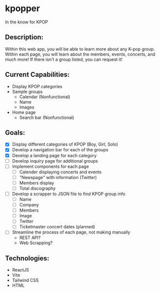 # kpopper
In the know for KPOP

## Description:
Within this web app, you will be able to learn more about any K-pop group. Within each page, you will learn about the members, events, concerts, and much more! If there isn't a group listed, you can request it!

## Current Capabilities:
- Display KPOP categories
- Sample groups
  - Calendar (Nonfunctional)
  - Name
  - Images
- Home page
  - Search bar (Nonfunctional)

## Goals:
- [X] Display different categories of KPOP (Boy, Girl, Solo)
- [x] Develop a navigation bar for each of the groups
- [x] Develop a landing page for each category
- [ ] Develop inquiry page for additional groups
- [ ] Implement components for each page
  - [ ] Calender displaying concerts and events
  - [ ] "Newspage" with information (Twitter)
  - [ ] Members display
  - [ ] Total discography
- [ ] Develop a scrapper to JSON file to find KPOP group info
  - [ ] Name
  - [ ] Company
  - [ ] Members
  - [ ] Image
  - [ ] Twitter
  - [ ] Ticketmaster concert dates (planned)
- [ ] Streamline the process of each page, not making manually
  - REST API?
  - Web Scrapping?

## Technologies:
- ReactJS
- Vite
- Tailwind CSS
- HTML
